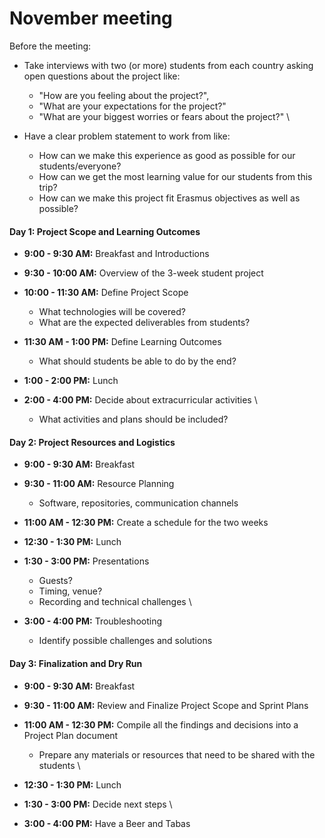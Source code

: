 <!-----

Yay, no errors, warnings, or alerts!

Conversion time: 0.514 seconds.


Using this Markdown file:

1. Paste this output into your source file.
2. See the notes and action items below regarding this conversion run.
3. Check the rendered output (headings, lists, code blocks, tables) for proper
   formatting and use a linkchecker before you publish this page.

Conversion notes:

* Docs to Markdown version 1.0β34
* Fri Oct 13 2023 05:36:47 GMT-0700 (PDT)
* Source doc: Ónefnt skjal
----->



# November meeting

Before the meeting: 



* Take interviews with two (or more) students from each country asking open questions about the project like:
    * "How are you feeling about the project?", 
    * "What are your expectations for the project?"
    * "What are your biggest worries or fears about the project?" \

* Have a clear problem statement to work from like:
    * How can we make this experience as good as possible for our students/everyone?
    * How can we get the most learning value for our students from this trip?
    * How can we make this project fit Erasmus objectives as well as possible?


#### **Day 1: Project Scope and Learning Outcomes**



* **9:00 - 9:30 AM:** Breakfast and Introductions
* **9:30 - 10:00 AM:** Overview of the 3-week student project
* **10:00 - 11:30 AM:** Define Project Scope
    * What technologies will be covered?
    * What are the expected deliverables from students?
* **11:30 AM - 1:00 PM:** Define Learning Outcomes
    * What should students be able to do by the end?
* **1:00 - 2:00 PM:** Lunch
* **2:00 - 4:00 PM:** Decide about extracurricular activities \

    * What activities and plans should be included?


#### **Day 2: Project Resources and Logistics**



* **9:00 - 9:30 AM:** Breakfast
* **9:30 - 11:00 AM:** Resource Planning
    * Software, repositories, communication channels
* **11:00 AM - 12:30 PM:** Create a schedule for the two weeks
* **12:30 - 1:30 PM:** Lunch
* **1:30 - 3:00 PM:** Presentations
    * Guests?
    * Timing, venue?
    * Recording and technical challenges \

* **3:00 - 4:00 PM:** Troubleshooting
    * Identify possible challenges and solutions


#### **Day 3: Finalization and Dry Run**



* **9:00 - 9:30 AM:** Breakfast
* **9:30 - 11:00 AM:** Review and Finalize Project Scope and Sprint Plans
* **11:00 AM - 12:30 PM:** Compile all the findings and decisions into a Project Plan document
    * Prepare any materials or resources that need to be shared with the students \

* **12:30 - 1:30 PM:** Lunch
* **1:30 - 3:00 PM:** Decide next steps \

* **3:00 - 4:00 PM:** Have a Beer and Tabas